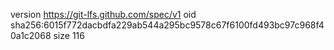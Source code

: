 version https://git-lfs.github.com/spec/v1
oid sha256:6015f772dacbdfa229ab544a295bc9578c67f6100fd493bc97c968f40a1c2068
size 116
